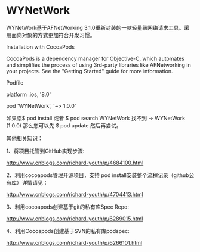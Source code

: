 # WYNetWork
WYNetWork基于AFNetWorking 3.1.0重新封装的一款轻量级网络请求工具。采用面向对象的方式更加符合开发习惯。

Installation with CocoaPods

CocoaPods is a dependency manager for Objective-C, which automates and simplifies the process of using 3rd-party libraries like AFNetworking in your projects. See the "Getting Started" guide for more information.

Podfile

platform :ios, '8.0'

pod 'WYNetWork', '~> 1.0.0'

如果您$ pod install 或者 $ pod search WYNetWork  找不到 -> WYNetWork (1.0.0)
那么您可以先 $ pod update  然后再尝试。

其他相关知识：

1、将项目托管到GitHub实现步骤:

http://www.cnblogs.com/richard-youth/p/4684100.html

2、利用cocoapods管理开源项目，支持 pod install安装整个流程记录（github公有库）详情请见：

http://www.cnblogs.com/richard-youth/p/4704413.html

3、利用cocoapods创建基于git的私有库Spec Repo:

http://www.cnblogs.com/richard-youth/p/6289015.html

4、利用Cocoapods创建基于SVN的私有库podspec:

http://www.cnblogs.com/richard-youth/p/6266101.html
